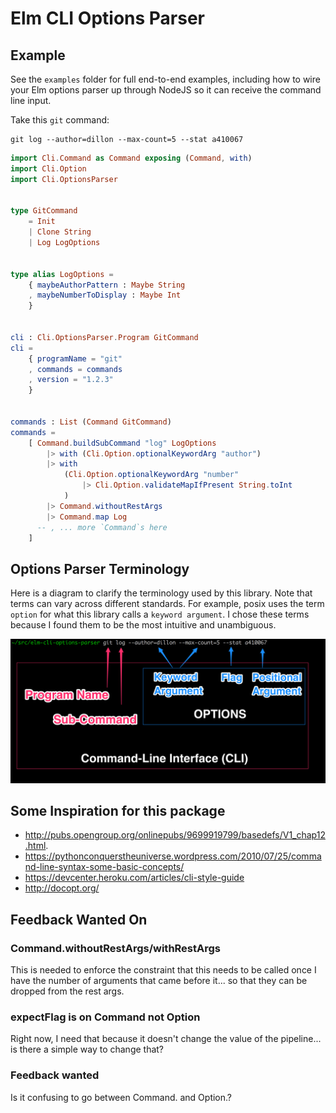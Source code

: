 # Elm CLI Options Parser

## Example

See the `examples` folder for full end-to-end examples, including how to wire
your Elm options parser up through NodeJS so it can receive the command line input.

Take this `git` command:

```shell
git log --author=dillon --max-count=5 --stat a410067
```

```elm
import Cli.Command as Command exposing (Command, with)
import Cli.Option
import Cli.OptionsParser


type GitCommand
    = Init
    | Clone String
    | Log LogOptions


type alias LogOptions =
    { maybeAuthorPattern : Maybe String
    , maybeNumberToDisplay : Maybe Int
    }


cli : Cli.OptionsParser.Program GitCommand
cli =
    { programName = "git"
    , commands = commands
    , version = "1.2.3"
    }


commands : List (Command GitCommand)
commands =
    [ Command.buildSubCommand "log" LogOptions
        |> with (Cli.Option.optionalKeywordArg "author")
        |> with
            (Cli.Option.optionalKeywordArg "number"
                |> Cli.Option.validateMapIfPresent String.toInt
            )
        |> Command.withoutRestArgs
        |> Command.map Log
      -- , ... more `Command`s here
    ]
```

## Options Parser Terminology

Here is a diagram to clarify the terminology used by this library. Note that
terms can vary across different standards. For example, posix uses the term
`option` for what this library calls a `keyword argument`. I chose these terms
because I found them to be the most intuitive and unambiguous.

![Options Parser](./terminology.png)

## Some Inspiration for this package

* http://pubs.opengroup.org/onlinepubs/9699919799/basedefs/V1_chap12.html.
* https://pythonconquerstheuniverse.wordpress.com/2010/07/25/command-line-syntax-some-basic-concepts/
* https://devcenter.heroku.com/articles/cli-style-guide
* http://docopt.org/

## Feedback Wanted On

### Command.withoutRestArgs/withRestArgs

This is needed to enforce the constraint that
this needs to be called once I have the number of arguments that came before it...
so that they can be dropped from the rest args.

### expectFlag is on Command not Option

Right now, I need that because it doesn't change the value of the pipeline... is there a simple way to change that?

### Feedback wanted

Is it confusing to go between Command. and Option.?
